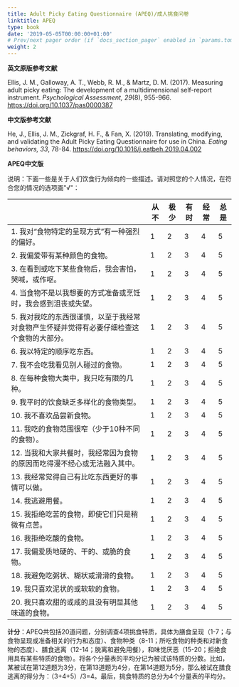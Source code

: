 ```yaml
---
title: Adult Picky Eating Questionnaire (APEQ)/成人挑食问卷
linktitle: APEQ
type: book
date: '2019-05-05T00:00:00+01:00'
# Prev/next pager order (if `docs_section_pager` enabled in `params.toml`)
weight: 2
---
```


**英文原版参考文献**

Ellis, J. M., Galloway, A. T., Webb, R. M., & Martz, D. M. (2017). Measuring adult picky eating: The development of a multidimensional self-report instrument. *Psychological Assessment, 29*(8), 955-966. https://doi.org/10.1037/pas0000387

**中文版参考文献**

He, J., Ellis, J. M., Zickgraf, H. F., & Fan, X. (2019). Translating, modifying, and validating the Adult Picky Eating Questionnaire for use in China. *Eating behaviors, 33*, 78-84. https://doi.org/10.1016/j.eatbeh.2019.04.002

**APEQ中文版**

说明：下面一些是关于人们饮食行为倾向的一些描述。请对照您的个人情况，在符合您的情况的选项画"√"：
 

|                                                              | 从不 | 极少 | 有时 | 经常 | 总是 |
| ------------------------------------------------------------ | ---- | ---- | ---- | ---- | ---- |
| 1. 我对“食物特定的呈现方式”有一种强烈的偏好。                 | 1    | 2    | 3    | 4    | 5    |
| 2. 我偏爱带有某种颜色的食物。                                 | 1    | 2    | 3    | 4    | 5    |
| 3. 在看到或吃下某些食物后，我会害怕，哭喊，或作呕。           | 1    | 2    | 3    | 4    | 5    |
| 4. 当食物不是以我想要的方式准备或烹饪时，我会感到沮丧或失望。 | 1    | 2    | 3    | 4    | 5    |
| 5. 我对我吃的东西很谨慎，以至于我经常对食物产生怀疑并觉得有必要仔细检查这个食物的大部分。 | 1    | 2    | 3    | 4    | 5    |
| 6. 我以特定的顺序吃东西。                                     | 1    | 2    | 3    | 4    | 5    |
| 7. 我不会吃我看见别人碰过的食物。                             | 1    | 2    | 3    | 4    | 5    |
| 8. 在每种食物大类中，我只吃有限的几种。                       | 1    | 2    | 3    | 4    | 5    |
| 9. 我平时的饮食缺乏多样化的食物类型。                         | 1    | 2    | 3    | 4    | 5    |
| 10. 我不喜欢品尝新食物。                                      | 1    | 2    | 3    | 4    | 5    |
| 11. 我吃的食物范围很窄（少于10种不同的食物）。                | 1    | 2    | 3    | 4    | 5    |
| 12. 当我和大家共餐时，我经常因为食物的原因而吃得漫不经心或无法融入其中。 | 1    | 2    | 3    | 4    | 5    |
| 13. 我经常觉得自己有比吃东西更好的事情可以做。                | 1    | 2    | 3    | 4    | 5    |
| 14. 我逃避用餐。                                              | 1    | 2    | 3    | 4    | 5    |
| 15. 我拒绝吃苦的食物，即使它们只是稍微有点苦。                | 1    | 2    | 3    | 4    | 5    |
| 16. 我拒绝吃酸的食物。                                        | 1    | 2    | 3    | 4    | 5    |
| 17. 我偏爱质地硬的、干的、或脆的食物。                        | 1    | 2    | 3    | 4    | 5    |
| 18. 我避免吃粥状、糊状或滑滑的食物。                          | 1    | 2    | 3    | 4    | 5    |
| 19. 我只喜欢泥状的或软软的食物。                              | 1    | 2    | 3    | 4    | 5    |
| 20. 我只喜欢甜的或咸的且没有明显其他味道的食物。              | 1    | 2    | 3    | 4    | 5    |

**计分**：APEQ共包括20道问题，分别调查4项挑食特质，具体为膳食呈现（1-7；与食物呈现或准备相关的行为和态度）、食物种类（8-11；所吃食物的种类和对新食物的态度）、膳食逃离（12-14；脱离和避免用餐），和味觉厌恶（15-20；拒绝食用具有某些特质的食物）。将各个分量表的平均分记为被试该特质的分数。比如，某被试在第12道题为3分，在第13道题为4分，在第14道题为5分，那么被试在膳食逃离的得分为：（3+4+5）/3=4。最后，挑食特质的总分为4个分量表的平均分。
